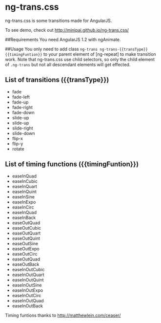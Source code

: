 ng-trans.css
============

ng-trans.css is some transitions made for AngularJS.

To see demo, check out http://minipai.github.io/ng-trans.css/

##Requirements
You need AngularJS 1.2 with ngAnimate.

##Usage
You only need to add class `ng-trans ng-trans-{{transType}} {{timingFuntion}}` to your parent element of [ng-repeat] to make transition work. Note that ng-trans.css use child selectors, so only the child element of `.ng-trans` but not all descendant elements will get effected.

## List of transitions ({{transType}})

- fade
- fade-left
- fade-up
- fade-right
- fade-down
- slide-up
- slide-up
- slide-right
- slide-down
- flip-x
- flip-y
- rotate

## List of timing functions ({{timingFuntion}})

- easeInQuad
- easeInCubic
- easeInQuart
- easeInQuint
- easeInSine
- easeInExpo
- easeInCirc
- easeInQuad
- easeInBack
- easeOutQuad
- easeOutCubic
- easeOutQuart
- easeOutQuint
- easeOutSine
- easeOutExpo
- easeOutCirc
- easeOutQuad
- easeOutBack
- easeInOutCubic
- easeInOutQuart
- easeInOutQuint
- easeInOutSine
- easeInOutExpo
- easeInOutCirc
- easeInOutQuad
- easeInOutBack

Timing funtions thanks to http://matthewlein.com/ceaser/


